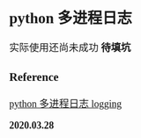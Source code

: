<font size=4 face='楷体'>

## python 多进程日志

实际使用还尚未成功
**待填坑**

### Reference

[python 多进程日志 logging](https://www.jianshu.com/p/d874a05edf19)

**2020.03.28**
